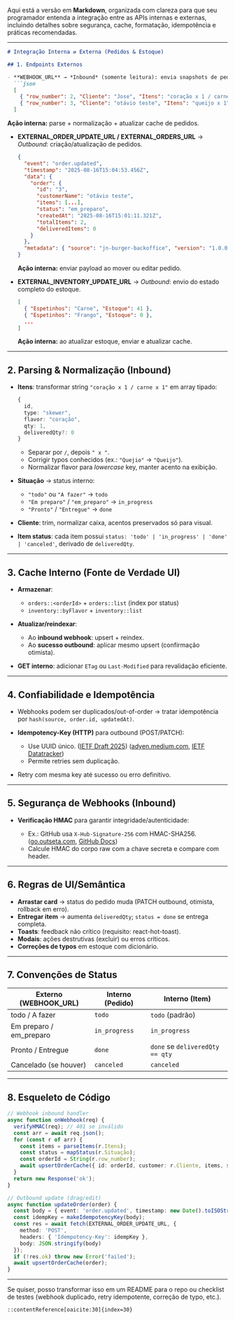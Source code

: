 Aqui está a versão em **Markdown**, organizada com clareza para que seu programador entenda a integração entre as APIs internas e externas, incluindo detalhes sobre segurança, cache, formatação, idempotência e práticas recomendadas.

---

````markdown
# Integração Interna ⇄ Externa (Pedidos & Estoque)

## 1. Endpoints Externos

- **WEBHOOK_URL** → *Inbound* (somente leitura): envia snapshots de pedidos.
  ```json
  [
    { "row_number": 2, "Cliente": "Jose", "Itens": "coração x 1 / carne x 1", "Situação": "Em preparo" },
    { "row_number": 3, "Cliente": "otávio teste", "Itens": "queijo x 1", "Situação": "todo" }
  ]
````

**Ação interna:** parse + normalização + atualizar cache de pedidos.

* **EXTERNAL\_ORDER\_UPDATE\_URL / EXTERNAL\_ORDERS\_URL** → *Outbound*: criação/atualização de pedidos.

  ```json
  {
    "event": "order.updated",
    "timestamp": "2025-08-16T15:04:53.456Z",
    "data": {
      "order": {
        "id": "3",
        "customerName": "otávio teste",
        "items": [...],
        "status": "em_preparo",
        "createdAt": "2025-08-16T15:01:11.321Z",
        "totalItems": 2,
        "deliveredItems": 0
      }
    },
    "metadata": { "source": "jn-burger-backoffice", "version": "1.0.0" }
  }
  ```

  **Ação interna:** enviar payload ao mover ou editar pedido.

* **EXTERNAL\_INVENTORY\_UPDATE\_URL** → *Outbound*: envio do estado completo do estoque.

  ```json
  [
    { "Espetinhos": "Carne", "Estoque": 41 },
    { "Espetinhos": "Frango", "Estoque": 0 },
    ...
  ]
  ```

  **Ação interna:** ao atualizar estoque, enviar e atualizar cache.

---

## 2. Parsing & Normalização (Inbound)

* **Itens**: transformar string `"coração x 1 / carne x 1"` em array tipado:

  ```ts
  {
    id,
    type: "skewer",
    flavor: "coração",
    qty: 1,
    deliveredQty?: 0
  }
  ```

  * Separar por `/`, depois `" x "`.
  * Corrigir typos conhecidos (ex.: `"Quejio"` → `"Queijo"`).
  * Normalizar flavor para *lowercase* key, manter acento na exibição.

* **Situação** → status interno:

  * `"todo"` ou `"A fazer"` → `todo`
  * `"Em preparo"` / `"em_preparo"` → `in_progress`
  * `"Pronto"` / `"Entregue"` → `done`

* **Cliente**: trim, normalizar caixa, acentos preservados só para visual.

* **Item status**: cada item possui `status: 'todo' | 'in_progress' | 'done' | 'canceled'`, derivado de `deliveredQty`.

---

## 3. Cache Interno (Fonte de Verdade UI)

* **Armazenar**:

  * `orders::<orderId>` + `orders::list` (index por status)
  * `inventory::byFlavor` + `inventory::list`

* **Atualizar/reindexar**:

  * Ao **inbound webhook**: upsert + reindex.
  * Ao **sucesso outbound**: aplicar mesmo upsert (confirmação otimista).

* **GET interno**: adicionar `ETag` ou `Last-Modified` para revalidação eficiente.

---

## 4. Confiabilidade e Idempotência

* Webhooks podem ser duplicados/out-of-order → tratar idempotência por `hash(source, order.id, updatedAt)`.

* **Idempotency-Key (HTTP)** para outbound (POST/PATCH):

  * Use UUID único. ([IETF Draft 2025](https://datatracker.ietf.org/doc/draft-ietf-httpapi-idempotency-key-header-06)) ([adyen.medium.com][1], [IETF Datatracker][2])
  * Permite retries sem duplicação.

* Retry com mesma key até sucesso ou erro definitivo.

---

## 5. Segurança de Webhooks (Inbound)

* **Verificação HMAC** para garantir integridade/autenticidade:

  * Ex.: GitHub usa `X-Hub-Signature-256` com HMAC-SHA256. ([go.outseta.com][3], [GitHub Docs][4])
  * Calcule HMAC do corpo raw com a chave secreta e compare com header.

---

## 6. Regras de UI/Semântica

* **Arrastar card** → status do pedido muda (PATCH outbound, otimista, rollback em erro).
* **Entregar item** → aumenta `deliveredQty`; `status = done` se entrega completa.
* **Toasts**: feedback não crítico (requisito: react-hot-toast).
* **Modais**: ações destrutivas (excluir) ou erros críticos.
* **Correções de typos** em estoque com dicionário.

---

## 7. Convenções de Status

| Externo (WEBHOOK\_URL)   | Interno (Pedido) | Interno (Item)                  |
| ------------------------ | ---------------- | ------------------------------- |
| todo / A fazer           | `todo`           | `todo` (padrão)                 |
| Em preparo / em\_preparo | `in_progress`    | `in_progress`                   |
| Pronto / Entregue        | `done`           | `done` se `deliveredQty == qty` |
| Cancelado (se houver)    | `canceled`       | `canceled`                      |

---

## 8. Esqueleto de Código

```ts
// Webhook inbound handler
async function onWebhook(req) {
  verifyHMAC(req); // 401 se inválido
  const arr = await req.json();
  for (const r of arr) {
    const items = parseItems(r.Itens);
    const status = mapStatus(r.Situação);
    const orderId = String(r.row_number);
    await upsertOrderCache({ id: orderId, customer: r.Cliente, items, status });
  }
  return new Response('ok');
}

// Outbound update (drag/edit)
async function updateOrder(order) {
  const body = { event: 'order.updated', timestamp: new Date().toISOString(), data: { order }, metadata: { source: 'jn-burger-backoffice', version: '1.0.0' } };
  const idempKey = makeIdempotencyKey(body);
  const res = await fetch(EXTERNAL_ORDER_UPDATE_URL, {
    method: 'POST',
    headers: { 'Idempotency-Key': idempKey },
    body: JSON.stringify(body)
  });
  if (!res.ok) throw new Error('failed');
  await upsertOrderCache(order);
}
```

---

Se quiser, posso transformar isso em um README para o repo ou checklist de testes (webhook duplicado, retry idempotente, correção de typo, etc.).

```
::contentReference[oaicite:30]{index=30}
```

[1]: https://adyen.medium.com/a-developers-guide-to-hmac-validation-for-adyen-webhooks-581dffb454a8?utm_source=chatgpt.com "A Developer's Guide to HMAC Validation for Adyen Webhooks"
[2]: https://datatracker.ietf.org/doc/draft-ietf-httpapi-idempotency-key-header/?utm_source=chatgpt.com "The Idempotency-Key HTTP Header Field"
[3]: https://go.outseta.com/support/kb/articles/Rm85R5Q4/secure-and-verify-webhooks-with-a-sha256-signature?utm_source=chatgpt.com "Secure and verify webhooks with a SHA256 Signature"
[4]: https://docs.github.com/en/webhooks/using-webhooks/validating-webhook-deliveries?utm_source=chatgpt.com "Validating webhook deliveries"
